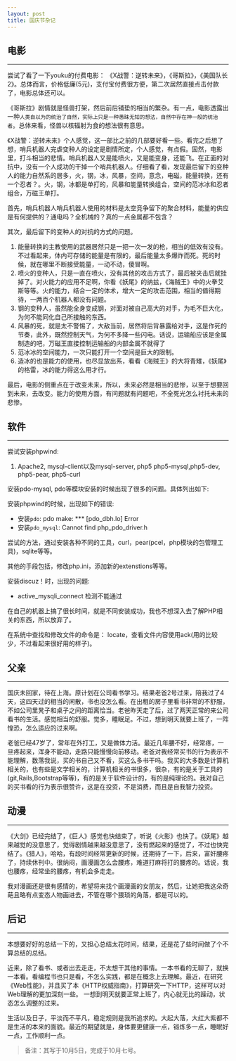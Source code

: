 ```yaml
---
layout: post
title: 国庆节杂记
---
```


## 电影
----

尝试了看了一下youku的付费电影： 《X战警：逆转未来》，《哥斯拉》，《美国队长2》。总体而言，价格低廉(5元)，支付宝付费很方便，第二次居然直接点击付款了，电影总体还可以。

《哥斯拉》剧情就是怪兽打架，然后前后铺垫的相当的繁杂。有一点，电影透露出一种`人类自以为的统治了自然，实际上只是一种愚昧无知的想法，自然中存在神一般的统治者`。总体来看，怪兽以核辐射为食的想法很有意思。

《X战警：逆转未来》个人感觉，这一部比之前的几部要好看一些。看完之后想了想，哨兵机器人完虐变种人的设定是剧情所定，个人感觉，有点假。固然，电影里，打斗相当的悲情。哨兵机器人又是能喷火，又是能变身，还能飞。在正面的对抗中，没有一个人成功的干掉一个哨兵机器人。仔细看了看，发现最后留下的变种人的能力自然系的居多，火，钢，冰，风暴，空间，意念，电磁，能量转换，还有一个忍者？。火，钢，冰都是单打的，风暴和能量转换组合，空间的范冰冰和忍者组合，万磁王单打。

首先，哨兵机器人哨兵机器人使用的材料是太空竞争留下的聚合材料，能量的供应是有何提供的？通电吗？全机械的？真的一点金属都不包含？

其次，最后留下的变种人的对抗的方式的问题。

1. 能量转换的主教使用的武器居然只是一把一次一发的枪，相当的低效有没有。不过看起来，体内可存储的能量是有限的，最后能量太多爆炸而死。死的时候，就在哪里不断接受能量，一动不动，傻冒啊。
2. 喷火的变种人，只是一直在喷火，没有其他的攻击方式了，最后被夹击后就挂掉了。对火能力的应用不足啊，你看《妖尾》的纳兹，《海贼王》中的火拳艾斯等等。火的能力，结合一定的体术，增大一定的攻击范围，相当的值得期待，一两百个机器人都没有问题。
3. 钢的变种人，虽然能全身变成钢，对面对被自己高大的对手，为毛不巨大化，为何不能同化自己所接触的东西。
4. 风暴的死，就是太不警惕了，大敌当前，居然将后背暴露给对手，这是作死的节奏，此外，既然控制天气，为何不多降一些闪电。话说，运输船应该是金属制造的吧，万磁王直接控制运输船的内部金属不就得了
5. 范冰冰的空间能力，一次只能打开一个空间是巨大的限制。
6. 造冰的也是能力的使用，也尽显放出系，看看《海贼王》的大将青雉，《妖尾》的格雷，冰的能力得这么用才行。

最后，电影的侧重点在于改变未来，所以，未来必然是相当的悲惨，以至于想要回到未来，去改变。能力的使用方面，有问题就有问题吧，不全死光怎么衬托未来的悲惨。

## 软件
----

尝试安装phpwind:

1. Apache2, mysql-client以及mysql-server, php5 php5-mysql,php5-dev, php5-pear, php5-curl

安装pdo-mysql, pdo等模块安装的时候出现了很多的问题。具体列出如下:

安装phpwind的时候，出现如下的错误: 

* 安装`pdo`: pdo make: *** [pdo_dbh.lo] Error
* 安装`pdo_mysql`:  Cannot find php_pdo_driver.h

尝试的方法，通过安装各种不同的工具，curl，pear(pcel，php模块的包管理工具)，sqlite等等。

其他的手段包括，修改php.ini，添加新的extenstions等等。

安装discuz！时，出现的问题: 

* active_mysqli_connect 检测不能通过

在自己的机器上搞了很长时间，就是不同安装成功，我也不想深入去了解PHP相关的东西，所以放弃了。

在系统中查找和修改文件的命令是： locate，查看文件内容使用ack(用的比较少，不过看起来很好用的样子)。

## 父亲
----

国庆未回家，待在上海。原计划在公司看书学习。结果老爸2号过来，陪我过了4天，这四天过的相当的闲散，书也没怎么看。在出租的房子里看书非常的不舒服，不如公司里凳子和桌子之间的距离恰当。老爸昨天走了后，过了两天正常的来公司看书的生活。感觉相当的舒服。觉多，睡眠足。不过，想到明天就要上班了，一阵惶恐，怎么适应的过来啊。

老爸已经47岁了，常年在外打工，又是做体力活。最近几年腰不好，经常疼，一旦疼起来，浑身不能动，走路只能慢慢向前移动。老爸对我经常买书的行为表示不能理解，数落我说，买的书自己又不看，买这么多书干吗。我买的大多数是计算机相关的，也有些是文学相关的，计算机相关的书很多，很杂，有的是关于工具的(git,Rails,Bootstrap等等)，有的是关于软件设计的，有的是纯理论的。我对自己的买书看的行为表示很赞许，这是在投资，不是消费，而且是自我智力投资。

## 动漫
----

《大剑》已经完结了，《巨人》感觉也快结束了，听说《火影》也快了。《妖尾》越来越觉的没意思了，觉得剧情越来越没意思了，没有燃起来的感觉了，不过也快完结了。《猎人》，哈哈，有段时间经常更新的时候，还期待了一下，后来，富奸腰疼了，持续休刊中。很纳闷，画漫画怎么会腰疼，难道打麻将打的腰疼的。话说，我也腰疼，经常坐的腰疼，有机会多走走。

我对漫画还是很有感情的，希望将来找个画漫画的女朋友，然后，让她把我这朵奇葩且略有点变态人物画进去，不管在哪个猥琐的角落，都是可以的。

## 后记
----

本想要好好的总结一下的，又担心总结太花时间，结果，还是花了些时间做了个不算总结的总结。

近来，除了看书、或者出去走走，不太想干其他的事情。一本书看的无聊了，就换一本看。看编程书也只是看，不怎么实践，都是在概念上去理解。最近，在研究《Web性能》，并且买了本《HTTP权威指南》，打算研究一下HTTP，这样可以对Web理解的更加深刻一些。 一想到明天就要正常上班了，内心就无比的躁动，状态怎么调整的过来。

生活以及日子，平淡而不平凡，稳定规则是我所追求的。大起大落，大红大紫都不是生活的本来的面貌。最近的期望就是，身体要更健康一点，锻炼多一点，睡眠好一点，工作顺利一点。

> 备注：其写于10月5日，完成于10月七号。
